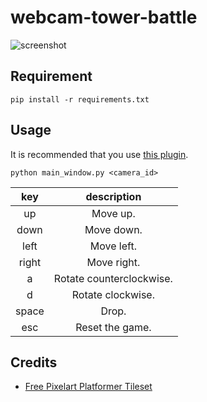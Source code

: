 # webcam-tower-battle

![screenshot](https://user-images.githubusercontent.com/52315048/146668331-c00a6789-3b29-4a49-8db8-91b87090c904.png)

## Requirement
```
pip install -r requirements.txt
```

## Usage
It is recommended that you use [this plugin](https://obsproject.com/forum/resources/obs-virtualcam.949/).

```
python main_window.py <camera_id>
```

|key|description|
|:-:|:-:|
|up|Move up.|
|down|Move down.|
|left|Move left.|
|right|Move right.|
|a|Rotate counterclockwise.|
|d|Rotate clockwise.|
|space|Drop.|
|esc|Reset the game.|

## Credits
- [Free Pixelart Platformer Tileset](https://foxlybr.itch.io/23421124244)